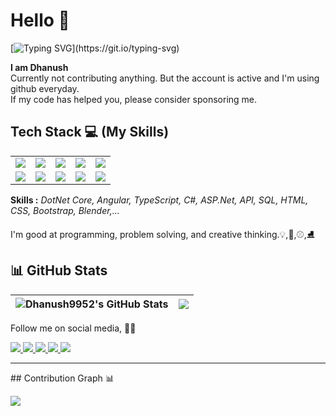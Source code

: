 # Hello :pray:

[![Typing SVG](https://readme-typing-svg.herokuapp.com?color=%C09116&lines=Welcome+to+my+profile+!+⭐;Have+a+nice+day!!!;Happy+Coding+...)](https://git.io/typing-svg)

<b>I am Dhanush </b> <br>
Currently not contributing anything. But the account is active and I'm using github everyday.<br>
If my code has helped you, please consider sponsoring me.<br>
## Tech Stack :computer: (My Skills)
<table>
<tr>
    <td align='center'>
        <a href="https://angular.io/">
        <img src="https://www.vectorlogo.zone/logos/angular/angular-icon.svg">
        </a>
    </td>
    <td align='center'>
        <img src="https://www.vectorlogo.zone/logos/dotnet/dotnet-icon.svg">
    </td>
    <td align='center'>
        <img src="https://www.vectorlogo.zone/logos/typescriptlang/typescriptlang-icon.svg">
    </td>
    <td align='center'>
        <img src="https://www.vectorlogo.zone/logos/w3_html5/w3_html5-icon.svg">
    </td>
    <td align='center'>
        <img src="https://www.vectorlogo.zone/logos/w3_css/w3_css-icon.svg">
    </td>
</tr>
<tr>
    <td align='center'>
    <img src="https://www.vectorlogo.zone/logos/github/github-icon.svg">
    </td>
    <td align='center'>
    <img src="https://www.vectorlogo.zone/logos/nodejs/nodejs-icon.svg">
    </td>
    <td align='center'>
    <img src="https://www.vectorlogo.zone/logos/git-scm/git-scm-icon.svg">
    </td>
    <td align='center'>    
    <img src="https://www.vectorlogo.zone/logos/getpostman/getpostman-icon.svg">
    </td>
    <td align='center'>
    <img src="https://www.vectorlogo.zone/logos/devto/devto-icon.svg">
    </td>
</tr>
 </table>
<b>Skills :</b>
<i>DotNet Core, Angular, TypeScript, C#, ASP.Net, API, SQL, HTML, CSS, Bootstrap, Blender,...</i>

I'm good at programming, problem solving, and creative thinking.:bulb:,:trumpet:,:baseball:,:ice_skate:

## 📊 GitHub Stats
| <img align="center" src="https://github-readme-stats.vercel.app/api?username=Dhanush9952&show_icons=true&include_all_commits=true&theme=buefy&hide_border=true&hide=issues" alt="Dhanush9952's GitHub Stats" /> | <img align="center" src="https://github-readme-stats.vercel.app/api/top-langs/?username=Dhanush9952&layout=compact&theme=buefy&hide_border=true" /> |
| ------------- | ------------- |

Follow me on social media, :rainbow_flag:

<a href="https://twitter.com/Dhanushkrish4">
<img src="https://img.icons8.com/fluency/96/000000/twitter.png"/>
</a>

<a href="https://www.linkedin.com/in/dhanush-krishnan-294430104/">
<img src="https://img.icons8.com/color/96/000000/linkedin.png"/>
</a>

<a href="https://github.com/Dhanush9952">
<img src="https://img.icons8.com/color-glass/96/000000/github-2.png"/>
</a>

<a href ="https://www.quora.com/profile/Dhanush-Krishnan-11">
<img src="https://img.icons8.com/external-tal-revivo-color-tal-revivo/96/000000/external-quora-is-a-place-to-gain-and-share-knowledge-logo-color-tal-revivo.png"/>
 </a>
 
 <a href ="https://dev.to/dhanush9952">
 <img src="https://img.icons8.com/ios-filled/100/000000/devpost.png"/>
 </a>
 <hr>
 ## Contribution Graph 📊

<img
     src="https://activity-graph.herokuapp.com/graph?username=Dhanush9952&theme=chartreuse-dark"
     />
